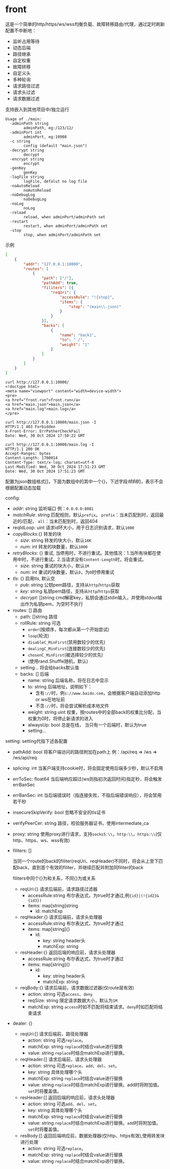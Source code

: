 # front

这是一个简单的http/https/ws/wss均衡负载、故障转移路由/代理，通过定时刷新配置不中断地：

- 监听占用等待
- 动态后端
- 路径继承
- 自定权重
- 故障转移
- 自定义头
- 多种轮询
- 请求路径过滤
- 请求头过滤
- 请求数据过滤

支持嵌入到其他项目中/独立运行
```
Usage of ./main:
  -adminPath string
        adminPath, eg:/123/12/
  -adminPort int
        adminPort, eg:10908
  -c string
        config (default "main.json")
  -decrypt string
        decrypt
  -encrypt string
        encrypt
  -genKey
        genKey
  -logFile string
        logFile, defalut no log file
  -noAutoReload
        noAutoReload
  -noDebugLog
        noDebugLog
  -noLog
        noLog
  -reload
        reload, when adminPort/adminPath set
  -restart
        restart, when adminPort/adminPath set
  -stop
        stop, when adminPort/adminPath set
```

示例
```json
[
    {
        "addr": "127.0.0.1:10000",
        "routes": [
            {
                "path": ["/"],
                "pathAdd": true,
                "filiters": [{
                    "reqUri": {
                        "accessRule": "!{stop}",
                        "items": {
                            "stop": "(main\\.json)"
                        }
                    }
                }],
                "backs": [
                    {
                        "name": "back1",
                        "to": "./",
                        "weight": "1"
                    }
                ]
            }
        ]
    }
]
```
```
curl http://127.0.0.1:10000/
<!doctype html>
<meta name="viewport" content="width=device-width">
<pre>
<a href="front.run">front.run</a>
<a href="main.json">main.json</a>
<a href="main.log">main.log</a>
</pre>

curl http://127.0.0.1:10000/main.json -I
HTTP/1.1 403 Forbidden
X-Front-Error: ErrPatherCheckFail
Date: Wed, 30 Oct 2024 17:50:22 GMT

curl http://127.0.0.1:10000/main.log -I
HTTP/1.1 200 OK
Accept-Ranges: bytes
Content-Length: 1700014
Content-Type: text/x-log; charset=utf-8
Last-Modified: Wed, 30 Oct 2024 17:51:23 GMT
Date: Wed, 30 Oct 2024 17:51:23 GMT
```

配置为json数组格式[]，下面为数组中的其中一个{}，下述字段*倾斜*的，表示不会根据配置动态加载

config:

- *addr*: string 监听端口 例：`0.0.0.0:8081`
- *matchRule*: string 匹配规则，默认`prefix`。 `prefix`：当未匹配到时，返回最近的/匹配， `all`：当未匹配到时，返回404
- reqIdLoop: uint 请求id环大小，用于日志识别请求，默认`1000`
- *copyBlocks*:{} 转发的块
    - *size*: string 转发的块大小，默认`16K`
    - *num*: int 转发的块数量，默认`1000`
- *retryBlocks*: {} 重试, 当停用时，不进行重试。其他情况：1.当所有块都在使用中时，不进行重试。2.当请求没有`Content-Length`时，将会重试。
    - *size*: string 重试的块大小，默认`1M`
    - *num*: int 重试的块数量，默认`0`，为`0`时停用重试
- *tls*: {} 启用tls, 默认空
    - *pub*: string 公钥pem路径，支持从`http`/`https`获取
    - *key*: string 私钥pem路径，支持从`http`/`https`获取
    - *decrypt*: []string cmd解密key，私钥会通过stdin输入，并使用stdout输出作为私钥pem，为空时不执行
- routes: [] 路由
    - path: []string 路径
    - rollRule: string 可选
        - `order`(按顺序，每次都从第一个开始尝试)
        - `loop`(轮流)
        - `disableC_MinFirst`(禁用数较少的优先)
        - `dealingC_MinFirst`(连接数较少的优先)
        - `chosenC_MinFirst`(被选择较少的优先)
        - (使用rand.Shuffle随机，默认)
    - setting... 将会给backs默认值
    - backs: [] 后端
        - name: string 后端名称，将在日志中显示
        - to: string 后端地址，说明如下：
            - 含有`://`时，例`s://www.baidu.com`，会根据客户端自动添加http or ws在地址前
            - 不含`://`时，将会尝试解析成本地文件
        - weight: string uint 权重，按routes中的全部back的权重比分配，当权重为0时，将停止新请求的进入
        - alwaysUp: bool 总是在线， 当只有一个后端时，默认为true
        - setting...

setting: setting代指下述各配置

- pathAdd: bool 将客户端访问的路径附加在path上 例：/api/req => /ws => /ws/api/req
- splicing: int 当客户端支持cookie时，将会固定使用后端多少秒，默认不启用
- errToSec: float64 当后端响应超过(ws则指初次返回时间)指定秒，将会触发errBanSec
- errBanSec: int 当后端错误时（指连接失败，不指后端错误响应），将会禁用若干秒
- insecureSkipVerify: bool 忽略不安全的tls证书
- verifyPeerCer: string 路径，校验服务器证书，使用intermediate_ca
- proxy: string 使用proxy进行请求，支持`socks5:\\`，`http:\\`，`https:\\`(仅http、https、ws、wss有效)

- filiters: []
    
    当同一个route的back的filiter(reqUri、reqHeader)不同时，将会从上至下匹配back，直到首个有效的filiter，并继续匹配并附加同filiter的back

    filiters中同个{}为和关系，不同{}为或关系

    - reqUri:{} 请求后端前，请求路径过滤器
        - accessRule:string 布尔表达式，为true时才通过,例`{id}|(!{id2}&{id3})`
        - items: map[string]string
            - id: matchExp
    - reqHeader:{} 请求后端前，请求头处理器
        - accessRule:string 布尔表达式，为true时才通过
        - items: map[string]{}
            - id:
                - key: string header头
                - matchExp: string
    - resHeader:{} 返回后端的响应前，请求头处理器
        - accessRule:string 布尔表达式，为true时才通过
        - items: map[string]{}
            - id:
                - key: string header头
                - matchExp: string
    - reqBody:{} 请求后端前，请求数据过滤器(仅route层有效)
        - action: string 可选`access`、`deny`
        - reqSize: string 限定请求数据大小，默认为`1M`
        - matchExp: string `access`时如不匹配将结束请求。`deny`时如匹配将结束请求

- dealer: {}
    - reqUri:[] 请求后端前，路径处理器
        - action: string 可选`replace`。
        - matchExp: string `replace`时结合value进行替换
        - value: string `replace`时结合matchExp进行替换。
    - reqHeader:[] 请求后端前，请求头处理器
        - action: string 可选`replace`、`add`、`del`、`set`。
        - key: string 具体处理哪个头
        - matchExp: string `replace`时结合value进行替换
        - value: string `replace`时结合matchExp进行替换。add时将附加值。`set`时将覆盖值。
    - resHeader:[] 返回后端的响应前，请求头处理器
        - action: string 可选`add`、`del`、`set`。
        - key: string 具体处理哪个头
        - matchExp: string `replace`时结合value进行替换
        - value: string `replace`时结合matchExp进行替换。`add`时将附加值。`set`时将覆盖值。
    - resBody:[] 返回后端响应前，数据处理器(仅http、https有效),使用转发块进行处理
        - action: string 可选`replace`。
        - matchExp: string `replace`时结合value进行替换
        - value: string `replace`时结合matchExp进行替换。

